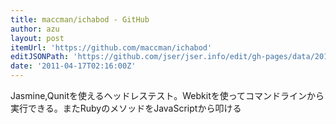 ```yaml
---
title: maccman/ichabod - GitHub
author: azu
layout: post
itemUrl: 'https://github.com/maccman/ichabod'
editJSONPath: 'https://github.com/jser/jser.info/edit/gh-pages/data/2011/04/index.json'
date: '2011-04-17T02:16:00Z'
---
```

Jasmine,Qunitを使えるヘッドレステスト。Webkitを使ってコマンドラインから実行できる。またRubyのメソッドをJavaScriptから叩ける
